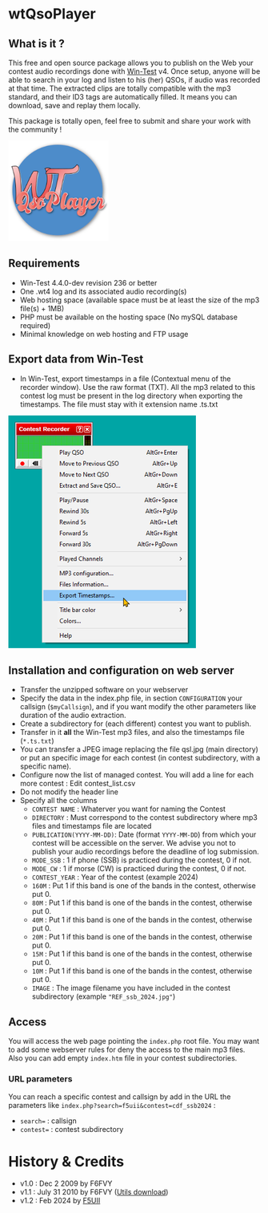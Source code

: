 # wtQsoPlayer

## What is it ?

This free and open source package allows you to publish on the Web your contest audio recordings done with [Win-Test](http://www.win-test.com/) v4.
Once setup, anyone will be able to search in your log and listen to his (her) QSOs, if audio was recorded at that time.
The extracted clips are totally compatible with the mp3 standard, and their ID3 tags are automatically filled. It means you can download, save and replay them locally.

This package is totally open, feel free to submit and share your work with the community !

<img src="wtQsoPlayer.svg" alt="Search and audio extraction processed by wtQsoPlayer" width="200">

## Requirements

- Win-Test 4.4.0-dev revision 236 or better
- One .wt4 log and its associated audio recording(s)
- Web hosting space (available space must be at least the size of the mp3 file(s) + 1MB)
- PHP must be available on the hosting space (No mySQL database required)
- Minimal knowledge on web hosting and FTP usage

## Export data from Win-Test

- In Win-Test, export timestamps in a file (Contextual menu of the recorder window). Use the raw format (TXT). All the mp3 related to this contest log must be present in the log directory when exporting the timestamps. The file must stay with it extension name .ts.txt

![Screenshot of a context menu on Audio Recorder](wtQSOPlayer%20Export%20Audio%20timestamp.png)

## Installation and configuration on web server

- Transfer the unzipped software on your webserver
- Specify the data in the index.php file, in section `CONFIGURATION` your callsign (`$myCallsign`), and if you want modify the other parameters like duration of the audio extraction.
- Create a subdirectory for (each different) contest you want to publish.
 - Transfer in it **all** the Win-Test mp3 files, and also the timestamps file (`*.ts.txt`)
 - You can transfer a JPEG image replacing the file qsl.jpg (main directory) or put an specific image for each contest (in contest subdirectory, with a specific name).
- Configure now the list of managed contest. You will add a line for each more contest : Edit contest_list.csv
 - Do not modify the header line
 - Specify all the columns
    - `CONTEST NAME` : Whaterver you want for naming the Contest
    - `DIRECTORY` : Must correspond to the contest subdirectory where mp3 files and timestamps file are located
    - `PUBLICATION(YYYY-MM-DD)`: Date (format `YYYY-MM-DD`) from which your contest will be accessible on the server. We advise you not to publish your audio recordings before the deadline of log submission.
    - `MODE_SSB` :  1 if phone (SSB) is practiced during the contest, 0 if not.
    - `MODE_CW` : 1 if morse (CW) is practiced during the contest, 0 if not.
    - `CONTEST_YEAR` : Year of the contest (example 2024)
    - `160M` : Put 1 if this band is one of the bands in the contest, otherwise put 0.
    - `80M` : Put 1 if this band is one of the bands in the contest, otherwise put 0.
    - `40M` : Put 1 if this band is one of the bands in the contest, otherwise put 0.
    - `20M` : Put 1 if this band is one of the bands in the contest, otherwise put 0.
    - `15M` : Put 1 if this band is one of the bands in the contest, otherwise put 0.
    - `10M` : Put 1 if this band is one of the bands in the contest, otherwise put 0.
    - `IMAGE` : The image filename you have included in the contest subdirectory (example `"REF_ssb_2024.jpg"`)

## Access

You will access the web page pointing the `index.php` root file.
You may want to add some webserver rules for deny the access to the main mp3 files. Also you can add empty `index.htm` file in your contest subdirectories.

### URL parameters

You can reach a specific contest and callsign by add in the URL the parameters like `index.php?search=f5uii&contest=cdf_ssb2024` :
- `search=` : callsign
- `contest=` : contest subdirectory

# History & Credits

- v1.0 : Dec 2 2009 by F6FVY
- v1.1 : July 31 2010 by F6FVY ([Utils download](http://download.win-test.com/utils/))
- v1.2 : Feb 2024 by [F5UII](https://www.f5uii.net)




